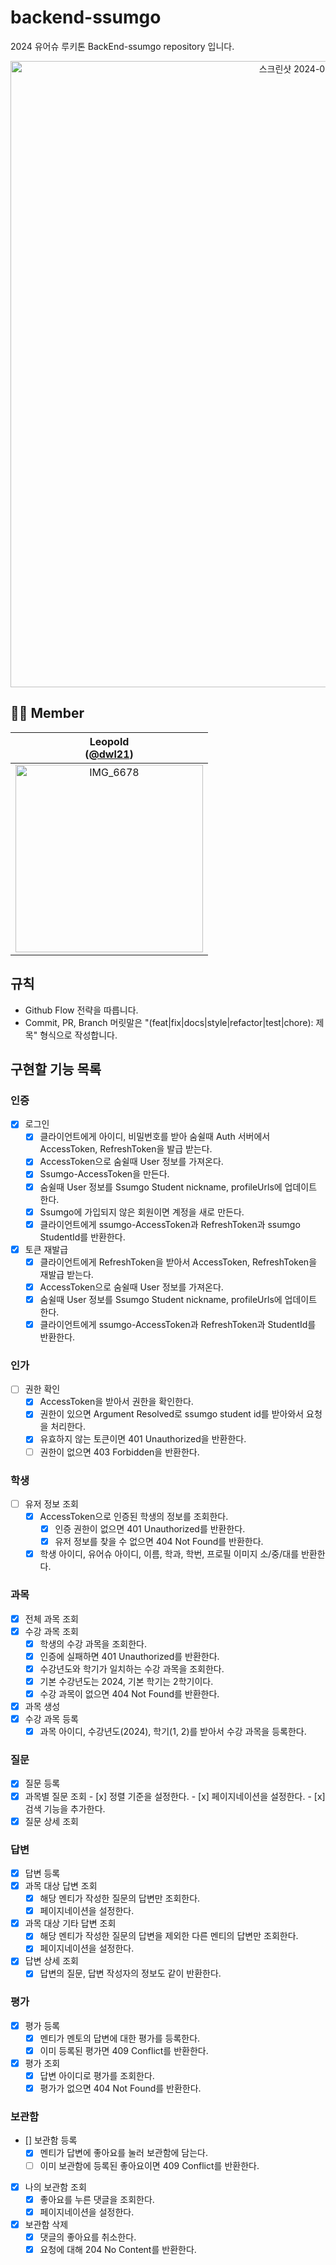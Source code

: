 # backend-ssumgo

2024 유어슈 루키톤 BackEnd-ssumgo repository 입니다.
<div align="center">
<img width="1002" alt="스크린샷 2024-04-24 오후 3 38 33" src="https://github.com/wjdalswl/Yourssu-Incubating/assets/109158284/8e4920ec-172b-47d4-82cd-0d770ef46566">
</div>

## **🧑‍💻 Member**

<div>

|                              Leopold<br/>([@dwl21](https://github.com/dwl21))                              |
|:----------------------------------------------------------------------------------------------------------:|
| <img width="300" align="center" alt="IMG_6678" src="https://avatars.githubusercontent.com/u/76774809?v=4"> |
</div>

## 규칙
- Github Flow 전략을 따릅니다.
- Commit, PR, Branch 머릿말은 "(feat|fix|docs|style|refactor|test|chore): 제목" 형식으로 작성합니다.


## 구현할 기능 목록

### 인증
- [x] 로그인
    - [x] 클라이언트에게 아이디, 비밀번호를 받아 숨쉴때 Auth 서버에서 AccessToken, RefreshToken을 발급 받는다.
    - [x] AccessToken으로 숨쉴때 User 정보를 가져온다.
    - [x] Ssumgo-AccessToken을 만든다.
    - [x] 숨쉴때 User 정보를 Ssumgo Student nickname, profileUrls에 업데이트 한다.
    - [x] Ssumgo에 가입되지 않은 회원이면 계정을 새로 만든다.
    - [x] 클라이언트에게 ssumgo-AccessToken과 RefreshToken과 ssumgo StudentId를 반환한다.

- [x] 토큰 재발급
    - [x] 클라이언트에게 RefreshToken을 받아서 AccessToken, RefreshToken을 재발급 받는다.
    - [x] AccessToken으로 숨쉴때 User 정보를 가져온다.
    - [x] 숨쉴때 User 정보를 Ssumgo Student nickname, profileUrls에 업데이트 한다.
    - [x] 클라이언트에게 ssumgo-AccessToken과 RefreshToken과 StudentId를 반환한다.

### 인가
- [ ] 권한 확인
    - [x] AccessToken을 받아서 권한을 확인한다.
    - [x] 권한이 있으면 Argument Resolved로 ssumgo student id를 받아와서 요청을 처리한다.
    - [x] 유효하지 않는 토큰이면 401 Unauthorized을 반환한다.
    - [ ] 권한이 없으면 403 Forbidden을 반환한다.

### 학생
- [ ] 유저 정보 조회
    - [x] AccessToken으로 인증된 학생의 정보를 조회한다.
        - [x] 인증 권한이 없으면 401 Unauthorized를 반환한다.
        - [x] 유저 정보를 찾을 수 없으면 404 Not Found를 반환한다.
    - [x] 학생 아이디, 유어슈 아이디, 이름, 학과, 학번, 프로필 이미지 소/중/대를 반환한다.

### 과목
- [x] 전체 과목 조회
- [x] 수강 과목 조회
    - [x] 학생의 수강 과목을 조회한다.
    - [x] 인증에 실패하면 401 Unauthorized를 반환한다.
    - [x] 수강년도와 학기가 일치하는 수강 과목을 조회한다.
    - [x] 기본 수강년도는 2024, 기본 학기는 2학기이다.
    - [x] 수강 과목이 없으면 404 Not Found를 반환한다.
- [x] 과목 생성
- [x] 수강 과목 등록
  - [x] 과목 아이디, 수강년도(2024), 학기(1, 2)를 받아서 수강 과목을 등록한다.

### 질문
- [x] 질문 등록
- [x] 과목별 질문 조회
      - [x] 정렬 기준을 설정한다.
      - [x] 페이지네이션을 설정한다.
      - [x] 검색 기능을 추가한다.
- [x] 질문 상세 조회

### 답변
- [x] 답변 등록
- [x] 과목 대상 답변 조회
    - [x] 해당 멘티가 작성한 질문의 답변만 조회한다.
    - [x] 페이지네이션을 설정한다.
- [x] 과목 대상 기타 답변 조회
    - [x] 해당 멘티가 작성한 질문의 답변을 제외한 다른 멘티의 답변만 조회한다.
    - [x] 페이지네이션을 설정한다.
- [x] 답변 상세 조회
    - [x] 답변의 질문, 답변 작성자의 정보도 같이 반환한다.

### 평가
- [x] 평가 등록
  - [x] 멘티가 멘토의 답변에 대한 평가를 등록한다.
  - [x] 이미 등록된 평가면 409 Conflict를 반환한다.
- [x] 평가 조회
  - [x] 답변 아이디로 평가를 조회한다.
  - [x] 평가가 없으면 404 Not Found를 반환한다.

### 보관함
- [] 보관함 등록
  - [x] 멘티가 답변에 좋아요를 눌러 보관함에 담는다.
  - [ ] 이미 보관함에 등록된 좋아요이면 409 Conflict를 반환한다.
- [x] 나의 보관함 조회
  - [x] 좋아요를 누른 댓글을 조회한다.
  - [x] 페이지네이션을 설정한다.
- [x] 보관함 삭제
  - [x] 댓글의 좋아요를 취소한다.
  - [x] 요청에 대해 204 No Content를 반환한다.